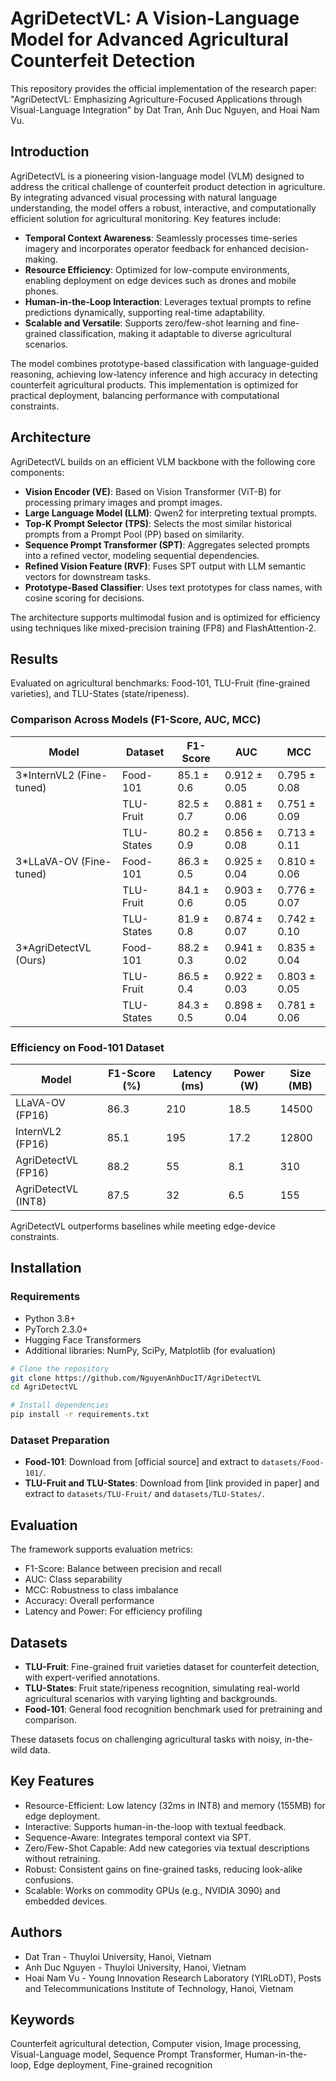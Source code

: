 # AgriDetectVL: A Vision-Language Model for Advanced Agricultural Counterfeit Detection


This repository provides the official implementation of the research paper: "AgriDetectVL: Emphasizing Agriculture-Focused Applications through Visual-Language Integration" by Dat Tran, Anh Duc Nguyen, and Hoai Nam Vu.

## Introduction

AgriDetectVL is a pioneering vision-language model (VLM) designed to address the critical challenge of counterfeit product detection in agriculture. By integrating advanced visual processing with natural language understanding, the model offers a robust, interactive, and computationally efficient solution for agricultural monitoring. Key features include:

- **Temporal Context Awareness**: Seamlessly processes time-series imagery and incorporates operator feedback for enhanced decision-making.
- **Resource Efficiency**: Optimized for low-compute environments, enabling deployment on edge devices such as drones and mobile phones.
- **Human-in-the-Loop Interaction**: Leverages textual prompts to refine predictions dynamically, supporting real-time adaptability.
- **Scalable and Versatile**: Supports zero/few-shot learning and fine-grained classification, making it adaptable to diverse agricultural scenarios.

The model combines prototype-based classification with language-guided reasoning, achieving low-latency inference and high accuracy in detecting counterfeit agricultural products. This implementation is optimized for practical deployment, balancing performance with computational constraints.
## Architecture
AgriDetectVL builds on an efficient VLM backbone with the following core components:

- **Vision Encoder (VE)**: Based on Vision Transformer (ViT-B) for processing primary images and prompt images.
- **Large Language Model (LLM)**: Qwen2 for interpreting textual prompts.
- **Top-K Prompt Selector (TPS)**: Selects the most similar historical prompts from a Prompt Pool (PP) based on similarity.
- **Sequence Prompt Transformer (SPT)**: Aggregates selected prompts into a refined vector, modeling sequential dependencies.
- **Refined Vision Feature (RVF)**: Fuses SPT output with LLM semantic vectors for downstream tasks.
- **Prototype-Based Classifier**: Uses text prototypes for class names, with cosine scoring for decisions.

The architecture supports multimodal fusion and is optimized for efficiency using techniques like mixed-precision training (FP8) and FlashAttention-2.



## Results
Evaluated on agricultural benchmarks: Food-101, TLU-Fruit (fine-grained varieties), and TLU-States (state/ripeness).

### Comparison Across Models (F1-Score, AUC, MCC)
| Model                  | Dataset    | F1-Score      | AUC           | MCC           |
|------------------------|------------|---------------|---------------|---------------|
| 3*InternVL2 (Fine-tuned) | Food-101  | 85.1 ± 0.6   | 0.912 ± 0.05 | 0.795 ± 0.08 |
|                        | TLU-Fruit | 82.5 ± 0.7   | 0.881 ± 0.06 | 0.751 ± 0.09 |
|                        | TLU-States| 80.2 ± 0.9   | 0.856 ± 0.08 | 0.713 ± 0.11 |
| 3*LLaVA-OV (Fine-tuned) | Food-101  | 86.3 ± 0.5   | 0.925 ± 0.04 | 0.810 ± 0.06 |
|                        | TLU-Fruit | 84.1 ± 0.6   | 0.903 ± 0.05 | 0.776 ± 0.07 |
|                        | TLU-States| 81.9 ± 0.8   | 0.874 ± 0.07 | 0.742 ± 0.10 |
| 3*AgriDetectVL (Ours) | Food-101  | 88.2 ± 0.3   | 0.941 ± 0.02 | 0.835 ± 0.04 |
|                        | TLU-Fruit | 86.5 ± 0.4   | 0.922 ± 0.03 | 0.803 ± 0.05 |
|                        | TLU-States| 84.3 ± 0.5   | 0.898 ± 0.04 | 0.781 ± 0.06 |

### Efficiency on Food-101 Dataset
| Model                  | F1-Score (%) | Latency (ms) | Power (W) | Size (MB) |
|------------------------|--------------|--------------|-----------|-----------|
| LLaVA-OV (FP16)       | 86.3        | 210         | 18.5     | 14500    |
| InternVL2 (FP16)       | 85.1        | 195         | 17.2     | 12800    |
| AgriDetectVL (FP16)    | 88.2        | 55          | 8.1      | 310      |
| AgriDetectVL (INT8)    | 87.5        | 32          | 6.5      | 155      |

AgriDetectVL outperforms baselines while meeting edge-device constraints.

## Installation
### Requirements
- Python 3.8+
- PyTorch 2.3.0+
- Hugging Face Transformers
- Additional libraries: NumPy, SciPy, Matplotlib (for evaluation)

```bash
# Clone the repository
git clone https://github.com/NguyenAnhDucIT/AgriDetectVL
cd AgriDetectVL

# Install dependencies
pip install -r requirements.txt
```

###  Dataset Preparation
- **Food-101**: Download from [official source] and extract to `datasets/Food-101/`.
- **TLU-Fruit and TLU-States**: Download from [link provided in paper] and extract to `datasets/TLU-Fruit/` and `datasets/TLU-States/`.



## Evaluation
The framework supports evaluation metrics:
- F1-Score: Balance between precision and recall
- AUC: Class separability
- MCC: Robustness to class imbalance
- Accuracy: Overall performance
- Latency and Power: For efficiency profiling

## Datasets
- **TLU-Fruit**: Fine-grained fruit varieties dataset for counterfeit detection, with expert-verified annotations.
- **TLU-States**: Fruit state/ripeness recognition, simulating real-world agricultural scenarios with varying lighting and backgrounds.
- **Food-101**: General food recognition benchmark used for pretraining and comparison.

These datasets focus on challenging agricultural tasks with noisy, in-the-wild data.

## Key Features
- Resource-Efficient: Low latency (32ms in INT8) and memory (155MB) for edge deployment.
- Interactive: Supports human-in-the-loop with textual feedback.
- Sequence-Aware: Integrates temporal context via SPT.
- Zero/Few-Shot Capable: Add new categories via textual descriptions without retraining.
- Robust: Consistent gains on fine-grained tasks, reducing look-alike confusions.
- Scalable: Works on commodity GPUs (e.g., NVIDIA 3090) and embedded devices.


## Authors
- Dat Tran - Thuyloi University, Hanoi, Vietnam  
- Anh Duc Nguyen - Thuyloi University, Hanoi, Vietnam  
- Hoai Nam Vu - Young Innovation Research Laboratory (YIRLoDT), Posts and Telecommunications Institute of Technology, Hanoi, Vietnam  

## Keywords
Counterfeit agricultural detection, Computer vision, Image processing, Visual-Language model, Sequence Prompt Transformer, Human-in-the-loop, Edge deployment, Fine-grained recognition
